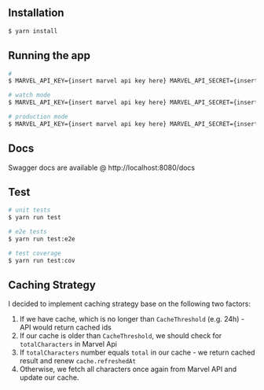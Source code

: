 ## Installation

```bash
$ yarn install
```

## Running the app

```bash
#
$ MARVEL_API_KEY={insert marvel api key here} MARVEL_API_SECRET={insert marvel api secret key here} yarn run start

# watch mode
$ MARVEL_API_KEY={insert marvel api key here} MARVEL_API_SECRET={insert marvel api secret key here} yarn run start:dev

# production mode
$ MARVEL_API_KEY={insert marvel api key here} MARVEL_API_SECRET={insert marvel api secret key here} yarn run start:prod
```

## Docs

Swagger docs are available @ http://localhost:8080/docs

## Test

```bash
# unit tests
$ yarn run test

# e2e tests
$ yarn run test:e2e

# test coverage
$ yarn run test:cov
```

## Caching Strategy

I decided to implement caching strategy base on the following two factors:

1. If we have cache, which is no longer than `CacheThreshold` (e.g. 24h) - API would return cached ids
2. If our cache is older than `CacheThreshold`, we should check for `totalCharacters` in Marvel Api
3. If `totalCharacters` number equals `total` in our cache - we return cached result and renew `cache.refreshedAt`
4. Otherwise, we fetch all characters once again from Marvel API and update our cache.
